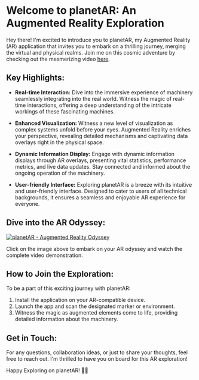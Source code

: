 # Welcome to planetAR: An Augmented Reality Exploration

Hey there! I'm excited to introduce you to planetAR, my Augmented Reality (AR) application that invites you to embark on a thrilling journey, merging the virtual and physical realms. Join me on this cosmic adventure by checking out the mesmerizing video [here](https://youtu.be/oVfzFWfpenk).

## Key Highlights:

- **Real-time Interaction:**
  Dive into the immersive experience of machinery seamlessly integrating into the real world. Witness the magic of real-time interactions, offering a deep understanding of the intricate workings of these fascinating machines.

- **Enhanced Visualization:**
  Witness a new level of visualization as complex systems unfold before your eyes. Augmented Reality enriches your perspective, revealing detailed mechanisms and captivating data overlays right in the physical space.

- **Dynamic Information Display:**
  Engage with dynamic information displays through AR overlays, presenting vital statistics, performance metrics, and live data updates. Stay connected and informed about the ongoing operation of the machinery.

- **User-friendly Interface:**
  Exploring planetAR is a breeze with its intuitive and user-friendly interface. Designed to cater to users of all technical backgrounds, it ensures a seamless and enjoyable AR experience for everyone.

## Dive into the AR Odyssey:

[![planetAR - Augmented Reality Odyssey](https://img.youtube.com/vi/oVfzFWfpenk/maxresdefault.jpg)](https://youtu.be/oVfzFWfpenk)

Click on the image above to embark on your AR odyssey and watch the complete video demonstration.

## How to Join the Exploration:

To be a part of this exciting journey with planetAR:

1. Install the application on your AR-compatible device.
2. Launch the app and scan the designated marker or environment.
3. Witness the magic as augmented elements come to life, providing detailed information about the machinery.

## Get in Touch:

For any questions, collaboration ideas, or just to share your thoughts, feel free to reach out. I'm thrilled to have you on board for this AR exploration!

Happy Exploring on planetAR! 🚀✨
